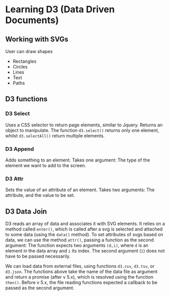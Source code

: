 # Learning D3 (Data Driven Documents)


Working with SVGs
----------------
User can draw shapes

- Rectangles
- Circles
- Lines
- Text
- Paths

D3 functions
------------

### D3 Select
Uses a CSS selector to return page elements, similar to Jquery. Returns an object to manipulate.
The function `d3.select()` returns only one element, whilst `d3.selectAll()` return multiple elements.

### D3 Append
Adds something to an element.
Takes one argument: The type of the element we want to add to the screen.

### D3 Attr
Sets the value of an attribute of an element.
Takes two arguments: The attribute, and the value to be set.


D3 Data Join
------------
D3 reads an array of data and associates it with SVG elements.
It relies on a method called `enter()`, which is called after a svg is selected and attached to some data (using the `data()` method).
To set attributes of svgs based on data, we can use the method `attr()`, passing a function as the second argument: The function expects two arguments `(d,i)`, where `d` is an element in the data array and `i` its index. The second argument (`i`) does not have to be passed necessarily.

We can load data from external files, using functions `d3.csv`, `d3.tsv`, or `d3.json`.
The functions above take the name of the data file as argument and return a promise (after v 5.x), which is resolved using the function `then()`. Before v 5.x, the file reading functions expected a callback to be passed as the second argument.
